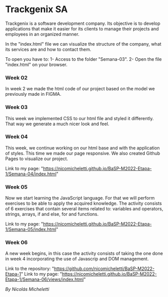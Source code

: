 # Trackgenix SA
Trackgenix is ​​a software development company. Its objective is to develop applications that make it easier for its clients to manage their projects and employees in an organized manner. 

In the "index.html" file we can visualize the structure of the company, what its services are and how to contact them.

To open you have to:
1- Access to the folder "Semana-03".
2- Open the file "index.html" on your browser.

### Week 02
In week 2 we made the html code of our project based on the model we previously made in FIGMA.

### Week 03
This week we implemented CSS to our html file and styled it differently. That way we generate a much nicer look and feel.

### Week 04
This week, we continue working on our html base and with the application of styles. This time we made our page responsive. We also created Github Pages to visualize our project.

Link to my page: "https://nicomicheletti.github.io/BaSP-M2022-Etapa-1/Semana-04/index.html"

### Week 05
Now we start learning the JavaScript language. For that we will perform exercises to be able to apply the acquired knowledge.
The activity consists of 6 exercises that contain several items related to: variables and operators, strings, arrays, if and else, for and functions.

Link to my page: "https://nicomicheletti.github.io/BaSP-M2022-Etapa-1/Semana-05/index.html"

### Week 06
A new week begins, in this case the activity consists of taking the one done in week 4 incorporating the use of Javascrip and DOM management.

Link to the repository: "https://github.com/nicomicheletti/BaSP-M2022-Etapa-1"
Link to my page: "https://nicomicheletti.github.io/BaSP-M2022-Etapa-1/Semana-06/views/index.html"

_By Nicolás Micheletti_